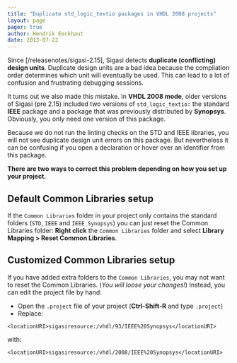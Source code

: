 ```yaml
---
title: "Duplicate std_logic_textio packages in VHDL 2008 projects"
layout: page 
pager: true
author: Hendrik Eeckhaut
date: 2013-07-22
---
```


Since [/releasenotes/sigasi-2.15], Sigasi detects **duplicate (conflicting) design units**. Duplicate design units are a bad idea because the compilation order determines which unit will eventually be used. This can lead to a lot of confusion and frustrating debugging sessions.

It turns out we also made this mistake. In **VHDL 2008 mode**, older versions of Sigasi (pre 2.15) included two versions of `std_logic_textio:` the standard **IEEE** package and a package that was previously distributed by **Synopsys**. Obviously, you only need one version of this package.

Because we do not run the linting checks on the STD and IEEE libraries, you will not see duplicate design unit errors on this package. But nevertheless it can be confusing if you open a declaration or hover over an identifier from this package.

**There are two ways to correct this problem depending on how you set up your project.**

## Default Common Libraries setup

If the `Common Libraries` folder in your project only contains the standard folders (`STD`, `IEEE` and `IEEE Synopsys`) you can just reset the Common Libraries folder: **Right click** the `Common Libraries` folder and select **Library Mapping > Reset Common Libraries**.

## Customized Common Libraries setup

If you have added extra folders to the `Common Libraries`, you may not want to reset the Common Libraries. (_You will loose your changes!_) Instead, you can edit the project file by hand:

* Open the `.project` file of your project (**Ctrl-Shift-R** and type `.project`)
* Replace:
```
<locationURI>sigasiresource:/vhdl/93/IEEE%20Synopsys</locationURI>
```
  with:
```
<locationURI>sigasiresource:/vhdl/2008/IEEE%20Synopsys</locationURI>
```
